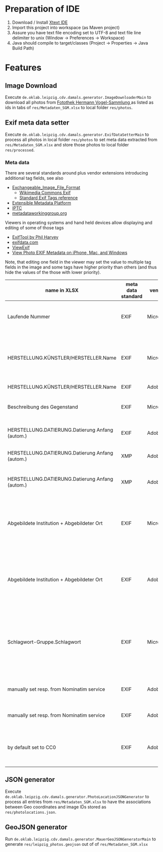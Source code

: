 # Preparation of IDE
1. Download / Install [Xtext IDE](http://www.eclipse.org/Xtext/download.html) 
2. Import this project into workspace (as Maven project)
3. Assure you have text file encoding set to UTF-8 and text file line delimiter to unix
   (Window -> Preferences -> Workspace)
4. Java should compile to target/classes (Project -> Properties -> Java Build Path)

# Features
## Image Download
Execute `de.oklab.leipzig.cdv.damals.generator.ImageDownloaderMain` to download all photos 
from [Fotothek Hermann Vogel-Sammlung ](https://codingdavinci.de/daten/#stadtgeschichtliches_leipzig) 
as listed as ids in tabs of `res/Metadaten_SGM.xlsx` to local folder `res/photos`.

## Exif meta data setter
Execute `de.oklab.leipzig.cdv.damals.generator.ExifDataSetterMain` to process all photos 
in local folder `res/photos` to set meta data extracted from `res/Metadaten_SGM.xlsx`
and store those photos to local folder `res/processed`.

### Meta data
There are several standards around plus vendor extensions introducing additional tag fields, see also
 * [Exchangeable_Image_File_Format](https://de.wikipedia.org/wiki/Exchangeable_Image_File_Format)
   * [Wikimedia Commons Exif](https://commons.wikimedia.org/wiki/Commons:Exif)
   * [Standard Exif Tags reference](http://www.exiv2.org/tags.html)
 * [Extensible Metadata Platform](https://de.wikipedia.org/wiki/Extensible_Metadata_Platform)
 * [IPTC](https://de.wikipedia.org/wiki/IPTC-IIM-Standard)
 * [metadataworkinggroup.org](http://www.metadataworkinggroup.org/)

Viewers in operating systems and hand held devices allow displaying and editing of some of those tags
 * [ExifTool by Phil Harvey](https://sno.phy.queensu.ca/~phil/exiftool/)
 * [exifdata.com](http://www.exifdata.com/)
 * [ViewExif](https://itunes.apple.com/de/app/viewexif/id945320815?mt=8)
 * [View Photo EXIF Metadata on iPhone, Mac, and Windows](https://helpdeskgeek.com/how-to/view-photo-exif-metadata-on-iphone-mac-and-windows/)

Note, that editing one field in the viewer may set the value to multiple tag fields in the image and some tags have higher priority than others (and thus hide the values of the those with lower priority).

| name in XLSX | meta data standard | vendor | TIFF directory / namespace | tag name | comments |
| ------------- | ------------------ | ------ | -------------------------- | -------- | -------- |
|Laufende Nummer|EXIF|Microsoft|IFD0|XPTitle|caller have to decoded it back to UTF-8; used in MS Windows Explorer|
|HERSTELLUNG.KÜNSTLER/HERSTELLER.Name|EXIF|Microsoft|IFD0|XPAuthor|multiple authors are separated by semicolon; caller have to decoded it back to UTF-8; used in MS Windows Explorer|
|HERSTELLUNG.KÜNSTLER/HERSTELLER.Name|EXIF|Adobe|IFD0|Artist|-|
|Beschreibung des Gegenstand|EXIF|Microsoft|IFD0|XPSubject|caller have to decoded it back to UTF-8; used in MS Windows Explorer|
|HERSTELLUNG.DATIERUNG.Datierung Anfang (autom.)|EXIF|Adobe|Exif IFD|DateTimeOriginal|expected date format: yyyy:MM:dd|
|HERSTELLUNG.DATIERUNG.Datierung Anfang (autom.)|XMP|Adobe|http://ns.adobe.com/exif/1.0/|DateTimeOriginal|expected date format: yyyy-MM-dd'T'HH:mm:SSZ|
|HERSTELLUNG.DATIERUNG.Datierung Anfang (autom.)|XMP|Adobe|http://ns.adobe.com/xap/1.0/|CreateDate|expected date format: yyyy-MM-dd'T'HH:mm:SSZ|
|Abgebildete Institution + Abgebildeter Ort|EXIF|Microsoft|IFD0|XPComment|multiple comments are separated by semicolon; caller have to decoded it back to UTF-8; used in MS Windows Explorer|
|Abgebildete Institution + Abgebildeter Ort|EXIF|Adobe|Exif IFD|UserComment|multiple comments are separated by semicolon; caller have to decoded it back to UTF-8; used in MS Windows Explorer|
|Schlagwort-Gruppe.Schlagwort|EXIF|Microsoft|IFD0|XPKeywords|multiple keywords are separated by semicolon; caller have to decoded it back to UTF-8; used in MS Windows Explorer (Markierung in German)|
|manually set resp. from Nominatim service|EXIF|Adobe|GPS IFD|GPSLongitude|split up in degrees, minutes, and seconds|
|manually set resp. from Nominatim service|EXIF|Adobe|GPS IFD|GPSLatitude|split up in degrees, minutes, and seconds|
|by default set to CC0|EXIF|Adobe|IFD0|Copyright|caller have to decoded it back to UTF-8; also shown in MS Windows Explorer|

## JSON generator
Execute `de.oklab.leipzig.cdv.damals.generator.PhotoLocationJSONGenerator` to process all entries from 
`res/Metadaten_SGM.xlsx` to have the associations between Geo coordinates and image IDs 
stored as `res/photolocations.json`. 

## GeoJSON generator
Run `de.oklab.leipzig.cdv.damals.generator.MauerGeoJSONGeneratorMain` to generate `res/leipzig_photos.geojson`
out of of `res/Metadaten_SGM.xlsx`

